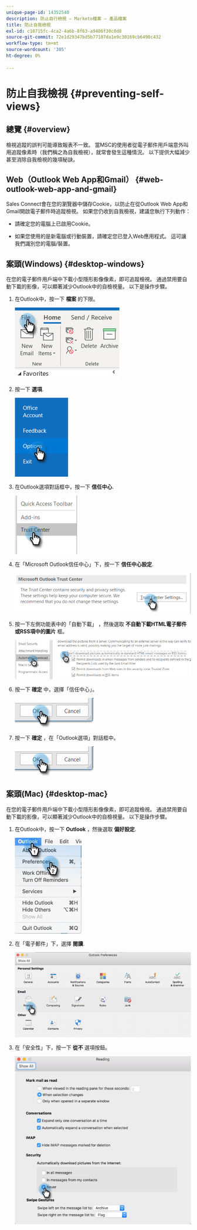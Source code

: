 ```yaml
---
unique-page-id: 14352540
description: 防止自行檢視 — Marketo檔案 — 產品檔案
title: 防止自我檢視
exl-id: c18715fc-4ca2-4a6b-8f63-a9406f30c0d8
source-git-commit: 72e1d29347bd5b77107da1e9c30169cb6490c432
workflow-type: tm+mt
source-wordcount: '305'
ht-degree: 0%

---
```


# 防止自我檢視 {#preventing-self-views}

## 總覽 {#overview}

檢視追蹤的誤判可能導致報表不一致。 當MSC的使用者從電子郵件用戶端意外叫用追蹤像素時（我們稱之為自我檢視），就常會發生這種情況。 以下提供大幅減少甚至消除自我檢視的幾項秘訣。

## Web（Outlook Web App和Gmail） {#web-outlook-web-app-and-gmail}

Sales Connect會在您的瀏覽器中儲存Cookie，以防止在從Outlook Web App和Gmail開啟電子郵件時追蹤檢視。 如果您仍收到自我檢視，建議您執行下列動作：

* 請確定您的電腦上已啟用Cookie。

* 如果您使用的是新電腦或行動裝置，請確定您已登入Web應用程式。 這可讓我們識別您的電腦/裝置。

## 案頭(Windows) {#desktop-windows}

在您的電子郵件用戶端中下載小型隱形影像像素，即可追蹤檢視。 通過禁用要自動下載的影像，可以顯著減少Outlook中的自檢視量。 以下是操作步驟。

1. 在Outlook中，按一下 **檔案** 的下限。

   ![](assets/win-1.png)

1. 按一下 **選項**.

   ![](assets/win-2.png)

1. 在Outlook選項對話框中，按一下 **信任中心**.

   ![](assets/win-3.png)

1. 在「Microsoft Outlook信任中心」下，按一下 **信任中心設定**.

   ![](assets/win-4.png)

1. 按一下左側功能表中的「自動下載」 ，然後選取 **不自動下載HTML電子郵件或RSS項中的圖片** 框。

   ![](assets/win-5.png)

1. 按一下 **確定** 中，選擇「信任中心」。

   ![](assets/win-6.png)

1. 按一下 **確定** ，在「Outlook選項」對話框中。

   ![](assets/win-6.png)

## 案頭(Mac) {#desktop-mac}

在您的電子郵件用戶端中下載小型隱形影像像素，即可追蹤檢視。 通過禁用要自動下載的影像，可以顯著減少Outlook中的自檢視量。 以下是操作步驟。

1. 在Outlook中，按一下 **Outlook** ，然後選取 **偏好設定**.

   ![](assets/mac-1.png)

1. 在「電子郵件」下，選擇 **閱讀**.

   ![](assets/mac-2.png)

1. 在「安全性」下，按一下 **從不** 選項按鈕。

   ![](assets/mac-3.png)
